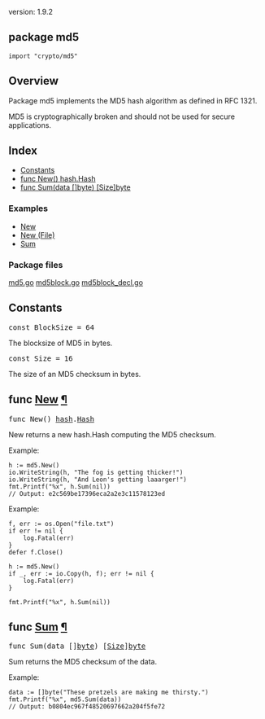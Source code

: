 version: 1.9.2
## package md5

  `import "crypto/md5"`

## Overview

Package md5 implements the MD5 hash algorithm as defined in RFC 1321.

MD5 is cryptographically broken and should not be used for secure applications.

## Index

- [Constants](#pkg-constants)
- [func New() hash.Hash](#New)
- [func Sum(data []byte) [Size]byte](#Sum)

### Examples

- [New](#example_New)
- [New (File)](#example_New_file)
- [Sum](#example_Sum)

### Package files
 [md5.go](//github.com/golang/go/blob/2ea7d3461bb41d0ae12b56ee52d43314bcdb97f9/src/crypto/md5/md5.go) [md5block.go](//github.com/golang/go/blob/2ea7d3461bb41d0ae12b56ee52d43314bcdb97f9/src/crypto/md5/md5block.go) [md5block_decl.go](//github.com/golang/go/blob/2ea7d3461bb41d0ae12b56ee52d43314bcdb97f9/src/crypto/md5/md5block_decl.go)

<h2 id="pkg-constants">Constants</h2>

<pre>const <span id="BlockSize">BlockSize</span> = 64</pre>

The blocksize of MD5 in bytes.

<pre>const <span id="Size">Size</span> = 16</pre>

The size of an MD5 checksum in bytes.

<h2 id="New">func <a href="//github.com/golang/go/blob/2ea7d3461bb41d0ae12b56ee52d43314bcdb97f9/src/crypto/md5/md5.go#L44">New</a>
    <a href="#New">¶</a></h2>
<pre>func New() <a href="/hash/">hash</a>.<a href="/hash/#Hash">Hash</a></pre>

New returns a new hash.Hash computing the MD5 checksum.

<a id="example_New"></a>
Example:

    h := md5.New()
    io.WriteString(h, "The fog is getting thicker!")
    io.WriteString(h, "And Leon's getting laaarger!")
    fmt.Printf("%x", h.Sum(nil))
    // Output: e2c569be17396eca2a2e3c11578123ed


<a id="example_New_file"></a>
Example:

    f, err := os.Open("file.txt")
    if err != nil {
        log.Fatal(err)
    }
    defer f.Close()

    h := md5.New()
    if _, err := io.Copy(h, f); err != nil {
        log.Fatal(err)
    }

    fmt.Printf("%x", h.Sum(nil))

<h2 id="Sum">func <a href="//github.com/golang/go/blob/2ea7d3461bb41d0ae12b56ee52d43314bcdb97f9/src/crypto/md5/md5.go#L118">Sum</a>
    <a href="#Sum">¶</a></h2>
<pre>func Sum(data []<a href="/builtin/#byte">byte</a>) [<a href="#Size">Size</a>]<a href="/builtin/#byte">byte</a></pre>

Sum returns the MD5 checksum of the data.

<a id="example_Sum"></a>
Example:

    data := []byte("These pretzels are making me thirsty.")
    fmt.Printf("%x", md5.Sum(data))
    // Output: b0804ec967f48520697662a204f5fe72


